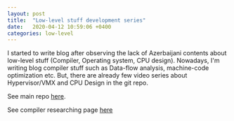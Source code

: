 ```yaml
---
layout: post
title:  "Low-level stuff development series"
date:   2020-04-12 10:59:06 +0400
categories: low-level
---
```

I started to write blog after observing the lack of Azerbaijani contents about low-level stuff (Compiler, Operating system, CPU design). Nowadays, I'm writing blog compiler stuff such as Data-flow analysis, machine-code optimization etc. But, there are already few video series about Hypervisor/VMX and CPU Design in the git repo.


See main repo [here][goup-link].

See compiler researching page [here][compiler-link]

[goup-link]: https://github.com/goupaz/lowlevel
[compiler-link]: https://github.com/goupaz/lowlevel/blob/master/compiler.md
